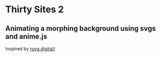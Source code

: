 # Thirty Sites 2

## Animating a morphing background using svgs and anime.js

Inspired by [ruya.digital/](https://ruya.digital/)